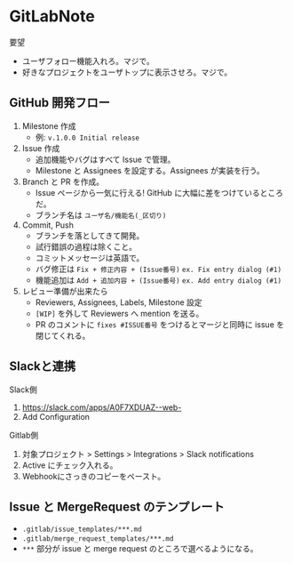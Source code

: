 GitLabNote
===

要望

- ユーザフォロー機能入れろ。マジで。
- 好きなプロジェクトをユーザトップに表示させろ。マジで。


## GitHub 開発フロー

1. Milestone 作成
    - 例: `v.1.0.0 Initial release`
1. Issue 作成
    - 追加機能やバグはすべて Issue で管理。
    - Milestone と Assignees を設定する。Assignees が実装を行う。
1. Branch と PR を作成。
    - Issue ページから一気に行える! GitHub に大幅に差をつけているところだ。
    - ブランチ名は `ユーザ名/機能名(_区切り)`
1. Commit, Push
    - ブランチを落としてきて開発。
    - 試行錯誤の過程は除くこと。
    - コミットメッセージは英語で。
    - バグ修正は `Fix + 修正内容 + (Issue番号)` `ex. Fix entry dialog (#1)`
    - 機能追加は `Add + 追加内容 + (Issue番号)` `ex. Add entry dialog (#1)`    
1. レビュー準備が出来たら
    - Reviewers, Assignees, Labels, Milestone 設定
    - `[WIP]` を外して Reviewers へ mention を送る。
    - PR のコメントに `fixes #ISSUE番号` をつけるとマージと同時に issue を閉じてくれる。


## Slackと連携

Slack側

1. https://slack.com/apps/A0F7XDUAZ--web-
1. Add Configuration

Gitlab側

1. 対象プロジェクト > Settings > Integrations > Slack notifications
1. Active にチェック入れる。
1. Webhookにさっきのコピーをペースト。


## Issue と MergeRequest のテンプレート

- `.gitlab/issue_templates/***.md`
- `.gitlab/merge_request_templates/***.md`
- `***` 部分が issue と merge request のところで選べるようになる。
